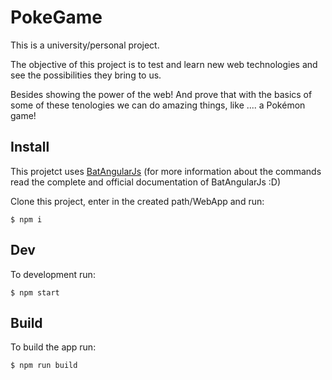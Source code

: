 # PokeGame

This is a university/personal project.

The objective of this project is to test and learn new web technologies and see the possibilities they bring to us.

Besides showing the power of the web! And prove that with the basics of some of these tenologies we can do amazing things, like .... a Pokémon game!

## Install
This projetct uses [BatAngularJs](https://github.com/mateusKoppe/generator-batangularjs) (for more information about the commands read the complete and official documentation of BatAngularJs :D)

Clone this project, enter in the created path/WebApp and run:
```
$ npm i
```

## Dev
To development run:

```
$ npm start
```

## Build
To build the app run:
```
$ npm run build
```
